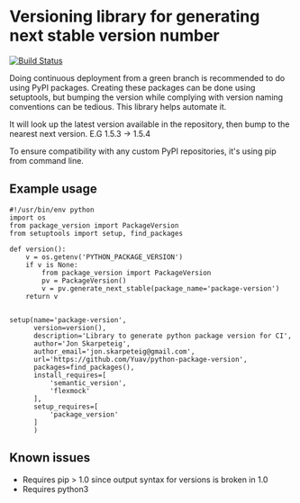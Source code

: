 # Versioning library for generating next stable version number

[![Build Status](https://travis-ci.org/Yuav/python-package-version.svg)](https://travis-ci.org/Yuav/python-package-version)

Doing continuous deployment from a green branch is recommended to do
using PyPI packages. Creating these packages can be done using
setuptools, but bumping the version while complying with version
naming conventions can be tedious. This library helps automate it.

It will look up the latest version available in the repository, then
bump to the nearest next version. E.G 1.5.3 -> 1.5.4

To ensure compatibility with any custom PyPI repositories, it's using
pip from command line.

## Example usage

    #!/usr/bin/env python
    import os
    from package_version import PackageVersion
    from setuptools import setup, find_packages
    
    def version():
        v = os.getenv('PYTHON_PACKAGE_VERSION')
        if v is None:
            from package_version import PackageVersion
            pv = PackageVersion()
            v = pv.generate_next_stable(package_name='package-version')
        return v
    
    
    setup(name='package-version',
          version=version(),
          description='Library to generate python package version for CI',
          author='Jon Skarpeteig',
          author_email='jon.skarpeteig@gmail.com',
          url='https://github.com/Yuav/python-package-version',
          packages=find_packages(),
          install_requires=[
              'semantic_version',
              'flexmock'
          ],
          setup_requires=[
              'package_version'
          ]
          )
          
## Known issues

 - Requires pip > 1.0 since output syntax for versions is broken in 1.0
 - Requires python3